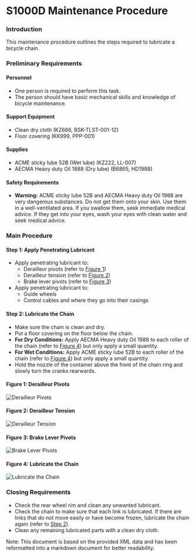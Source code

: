 S1000D Maintenance Procedure
==========================

### Introduction

This maintenance procedure outlines the steps required to lubricate a bicycle chain.

### Preliminary Requirements
#### Personnel

* One person is required to perform this task.
* The person should have basic mechanical skills and knowledge of bicycle maintenance.

#### Support Equipment

* Clean dry cloth (KZ666, BSK-TLST-001-12)
* Floor covering (KK999, PPP-001)

#### Supplies

* ACME sticky lube 52B (Wet lube) (KZ222, LL-007)
* AECMA Heavy duty Oil 1988 (Dry lube) (B6865, HD1988)

#### Safety Requirements

* **Warning:** ACME sticky lube 52B and AECMA Heavy duty Oil 1988 are very dangerous substances. Do not get them onto your skin. Use them in a well-ventilated area. If you swallow them, seek immediate medical advice. If they get into your eyes, wash your eyes with clean water and seek medical advice.

### Main Procedure
#### Step 1: Apply Penetrating Lubricant

* Apply penetrating lubricant to:
	+ Derailleur pivots (refer to [Figure 1](#figure-1))
	+ Derailleur tension (refer to [Figure 2](#figure-2))
	+ Brake lever pivots (refer to [Figure 3](#figure-3))
* Apply penetrating lubricant to:
	+ Guide wheels
	+ Control cables and where they go into their casings

#### Step 2: Lubricate the Chain

* Make sure the chain is clean and dry.
* Put a floor covering on the floor below the chain.
* **For Dry Conditions:** Apply AECMA Heavy duty Oil 1988 to each roller of the chain (refer to [Figure 4](#figure-4)) but only apply a small quantity.
* **For Wet Conditions:** Apply ACME sticky lube 52B to each roller of the chain (refer to [Figure 4](#figure-4)) but only apply a small quantity.
* Hold the nozzle of the container above the front of the chain ring and slowly turn the cranks rearwards.

#### Figure 1: Derailleur Pivots
![Derailleur Pivots](ICN-C0419-S1000D0398-001-01)

#### Figure 2: Derailleur Tension
![Derailleur Tension](ICN-C0419-S1000D0399-001-01)

#### Figure 3: Brake Lever Pivots
![Brake Lever Pivots](ICN-C0419-S1000D0383-001-01)

#### Figure 4: Lubricate the Chain
![Lubricate the Chain](ICN-C0419-S1000D0395-001-01)

### Closing Requirements

* Check the rear wheel rim and clean any unwanted lubricant.
* Check the chain to make sure that each link is lubricated. If there are links that do not move easily or have become frozen, lubricate the chain again (refer to [Step 2](#step-2-lubricate-the-chain)).
* Clean any remaining lubricated parts with a clean dry cloth.

Note: This document is based on the provided XML data and has been reformatted into a markdown document for better readability.